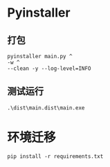 # Pyinstaller

## 打包

```shell
pyinstaller main.py ^
-w ^
--clean -y --log-level=INFO
```

## 测试运行

```shell
.\dist\main.dist\main.exe
```

# 环境迁移
```shell
pip install -r requirements.txt
```
